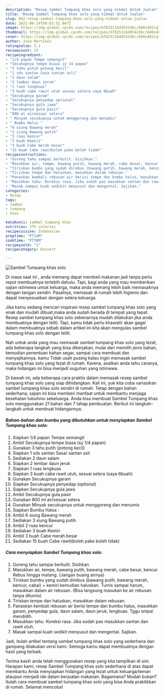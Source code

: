 ```yaml
---
description: "Resep Sambel Tumpang khas solo yang nikmat Untuk Jualan"
title: "Resep Sambel Tumpang khas solo yang nikmat Untuk Jualan"
slug: 842-resep-sambel-tumpang-khas-solo-yang-nikmat-untuk-jualan
date: 2021-06-24T00:03:52.847Z
image: https://img-global.cpcdn.com/recipes/bf825116dd542d6c/680x482cq70/sambel-tumpang-khas-solo-foto-resep-utama.jpg
thumbnail: https://img-global.cpcdn.com/recipes/bf825116dd542d6c/680x482cq70/sambel-tumpang-khas-solo-foto-resep-utama.jpg
cover: https://img-global.cpcdn.com/recipes/bf825116dd542d6c/680x482cq70/sambel-tumpang-khas-solo-foto-resep-utama.jpg
author: Jose Martinez
ratingvalue: 3.2
reviewcount: 13
recipeingredient:
- "1/4 papan Tempe semangit"
- "Secukupnya tempe biasa sy 14 papan"
- "3 tahu putih potong kecil"
- "1 sds santan Sasa santan asli"
- "2 daun salam"
- "2 lembar daun jeruk"
- "1 ruas lengkuas"
- "3 buah cabe rawit utuh sesuai selera saya 6buah"
- "Secukupnya garam"
- "Secukupnya penyedap optional"
- "Secukupnya gula jawa"
- "Secukupnya gula pasir"
- "800 ml airsesuai selera"
- " Minyak secukupnya untuk menggoreng dan menumis"
- " Bumbu Halus "
- "6 siung Bawang merah"
- "3 siung Bawang putih"
- "2 ruas kencur"
- "3 buah Kemiri"
- "3 buah Cabe merah besar"
- "15 buah Cabe rawitboleh pake boleh tidak"
recipeinstructions:
- "Goreng tahu sampai berkulit. Sisihkan."
- "Masukkan air, tempe, bawang putih, bawang merah, cabe besar, kencur. Rebus hingga matang. (Jangan buang airnya)"
- "Tiriskan bumbu yang sudah direbus (bawang putih, bawang merah, kencur, cabai) + kemiri kemudian haluskan. Tumis sampai harum, masukkan dalam air rebusan. (Bisa langsung masukan ke air rebusan tanpa ditumis)"
- "Tiriskan tempe dan haluskan, masukkan dalam rebusan."
- "Panaskan kembali rebusan air berisi tempe dan bumbu halus, masukkan garam, penyedap gula, daun salam, daun jeruk, lengkuas. Tggu smpai mendidih."
- "Masukkan tahu. Koreksi rasa. Jika sudah pas masukkan santan dan rawit utuh."
- "Masak sampai kuah sedikit menyusut dan mengental. Sajikan."
categories:
- Resep
tags:
- sambel
- tumpang
- khas

katakunci: sambel tumpang khas 
nutrition: 275 calories
recipecuisine: Indonesian
preptime: "PT14M"
cooktime: "PT38M"
recipeyield: "1"
recipecategory: Dessert

---
```



![Sambel Tumpang khas solo](https://img-global.cpcdn.com/recipes/bf825116dd542d6c/680x482cq70/sambel-tumpang-khas-solo-foto-resep-utama.jpg)

Di masa  saat ini , anda memang dapat membeli makanan jadi tanpa perlu repot membuatnya terlebih dahulu. Tapi, bagi anda yang mau memberikan sajian istimewa untuk keluarga, maka anda memang lebih baik memasaknya dengan tangan sendiri. Pasalnya, memasak di rumah lebih higienis dan dapat menyesuaikan dengan selera keluarga.

Jika kamu sedang mencari inspirasi resep sambel tumpang khas solo yang enak dan mudah dibuat,maka anda sudah berada di tempat yang tepat. Resep sambel tumpang khas solo  sebenarnya mudah dilakukan jika anda membuatnya dengan teliti. Tapi, kamu tidak perlu khawatir akan gagal dalam membuatnya 
sebab dalam artikel ini kita akan mengulas sambel tumpang khas solo dengan teliti.  



Nah untuk anda yang mau memasak sambel tumpang khas solo yang lezat, ada beberapa langkah yang bisa dikerjakan, mulai dari memilih jenis bahan, kemudian penentuan bahan segar, sampai cara membuat dan menyajikannya. kamu Tidak usah pusing kalau ingin memasak sambel tumpang khas solo yang lezat di rumah. Karena, asalkan anda  tahu caranya, maka hidangan ini bisa menjadi suguhan yang istimewa.

Di bawah ini, ada beberapa cara praktis  dalam memasak resep sambel tumpang khas solo yang siap dihidangkan. Kali ini, yuk kita coba variasikan sambel tumpang khas solo sendiri di rumah. Tetap dengan bahan sederhana, sajian ini bisa memberi manfaat untuk membantu menjaga kesehatan tubuhmu sekeluarga. Anda bisa membuat Sambel Tumpang khas solo menggunakan 21 bahan dan 7 tahap pembuatan. Berikut ini langkah-langkah untuk membuat hidangannya.

<!--inarticleads1-->

##### Bahan-bahan dan bumbu yang dibutuhkan untuk menyiapkan Sambel Tumpang khas solo:

1. Siapkan 1/4 papan Tempe semangit
1. Ambil Secukupnya tempe biasa (sy 1/4 papan)
1. Gunakan 3 tahu putih (potong kecil)
1. Siapkan 1 sds santan Sasa/ santan asli
1. Sediakan 2 daun salam
1. Siapkan 2 lembar daun jeruk
1. Siapkan 1 ruas lengkuas
1. Siapkan 3 buah cabe rawit utuh, sesuai selera (saya 6buah)
1. Gunakan Secukupnya garam
1. Siapkan Secukupnya penyedap (optional)
1. Siapkan Secukupnya gula jawa
1. Ambil Secukupnya gula pasir
1. Gunakan 800 ml air/sesuai selera
1. Gunakan  Minyak secukupnya untuk menggoreng dan menumis
1. Siapkan  Bumbu Halus :
1. Ambil 6 siung Bawang merah
1. Sediakan 3 siung Bawang putih
1. Ambil 2 ruas kencur
1. Sediakan 3 buah Kemiri
1. Ambil 3 buah Cabe merah besar
1. Sediakan 15 buah Cabe rawit(boleh pake boleh tidak)




<!--inarticleads2-->

##### Cara menyiapkan Sambel Tumpang khas solo:

1. Goreng tahu sampai berkulit. Sisihkan.
1. Masukkan air, tempe, bawang putih, bawang merah, cabe besar, kencur. Rebus hingga matang. (Jangan buang airnya)
1. Tiriskan bumbu yang sudah direbus (bawang putih, bawang merah, kencur, cabai) + kemiri kemudian haluskan. Tumis sampai harum, masukkan dalam air rebusan. (Bisa langsung masukan ke air rebusan tanpa ditumis)
1. Tiriskan tempe dan haluskan, masukkan dalam rebusan.
1. Panaskan kembali rebusan air berisi tempe dan bumbu halus, masukkan garam, penyedap gula, daun salam, daun jeruk, lengkuas. Tggu smpai mendidih.
1. Masukkan tahu. Koreksi rasa. Jika sudah pas masukkan santan dan rawit utuh.
1. Masak sampai kuah sedikit menyusut dan mengental. Sajikan.




Jadi, itulah artikel tentang  sambel tumpang khas solo  yang sederhana dan gampang dilakukan versi kami. Semoga kamu dapat membuatnya dengan hasil yang terbaik. 

Terima kasih anda telah menggunakan resep yang kita tampilkan di sini. Harapan kami, resep  Sambel Tumpang khas solo sederhana di atas dapat membantu Anda menyiapkan hidangan yang lezat untuk keluarga/teman ataupun menjadi ide dalam berjualan makanan. Bagaimana? Mudah bukan? Itulah cara membuat sambel tumpang khas solo yang bisa Anda praktikkan di rumah. Selamat mencoba!

